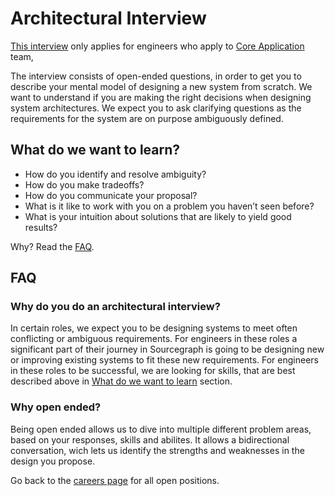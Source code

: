 # Architectural Interview

[This interview](https://github.com/sourcegraph/interviews/blob/master/engineering/software-engineer/architecture/repo-management/README.md) only applies for engineers who apply to [Core Application](../index.md) team,

The interview consists of open-ended questions, in order to get you to describe your mental model of designing a new system from scratch. We want to understand if you are making the right decisions when designing system architectures. We expect you to ask clarifying questions as the requirements for the system are on purpose ambiguously defined.

## What do we want to learn?

- How do you identify and resolve ambiguity?
- How do you make tradeoffs?
- How do you communicate your proposal?
- What is it like to work with you on a problem you haven’t seen before?
- What is your intuition about solutions that are likely to yield good results?

Why? Read the [FAQ](#FAQ).

## FAQ

### Why do you do an architectural interview?

In certain roles, we expect you to be designing systems to meet often conflicting or ambiguous requirements. For engineers in these roles a significant part of their journey in Sourcegraph is going to be designing new or improving existing systems to fit these new requirements. For engineers in these roles to be successful, we are looking for skills, that are best described above in [What do we want to learn](#what-do-we-want-to-learn) section.

### Why open ended?

Being open ended allows us to dive into multiple different problem areas, based on your responses, skills and abilites. It allows a bidirectional conversation, wich lets us identify the strengths and weaknesses in the design you propose.

Go back to the [careers page](https://boards.greenhouse.io/sourcegraph91) for all open positions.
